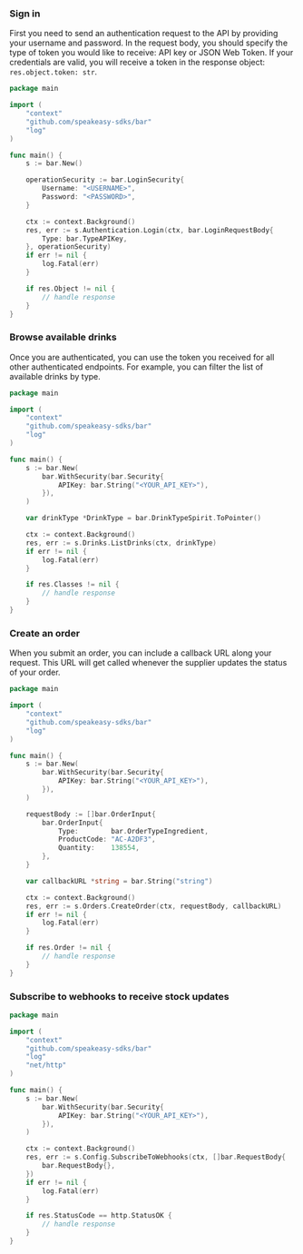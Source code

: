 <!-- Start SDK Example Usage [usage] -->
### Sign in

First you need to send an authentication request to the API by providing your username and password.
In the request body, you should specify the type of token you would like to receive: API key or JSON Web Token.
If your credentials are valid, you will receive a token in the response object: `res.object.token: str`.

```go
package main

import (
	"context"
	"github.com/speakeasy-sdks/bar"
	"log"
)

func main() {
	s := bar.New()

	operationSecurity := bar.LoginSecurity{
		Username: "<USERNAME>",
		Password: "<PASSWORD>",
	}

	ctx := context.Background()
	res, err := s.Authentication.Login(ctx, bar.LoginRequestBody{
		Type: bar.TypeAPIKey,
	}, operationSecurity)
	if err != nil {
		log.Fatal(err)
	}

	if res.Object != nil {
		// handle response
	}
}

```

### Browse available drinks

Once you are authenticated, you can use the token you received for all other authenticated endpoints.
For example, you can filter the list of available drinks by type.

```go
package main

import (
	"context"
	"github.com/speakeasy-sdks/bar"
	"log"
)

func main() {
	s := bar.New(
		bar.WithSecurity(bar.Security{
			APIKey: bar.String("<YOUR_API_KEY>"),
		}),
	)

	var drinkType *DrinkType = bar.DrinkTypeSpirit.ToPointer()

	ctx := context.Background()
	res, err := s.Drinks.ListDrinks(ctx, drinkType)
	if err != nil {
		log.Fatal(err)
	}

	if res.Classes != nil {
		// handle response
	}
}

```

### Create an order

When you submit an order, you can include a callback URL along your request.
This URL will get called whenever the supplier updates the status of your order.

```go
package main

import (
	"context"
	"github.com/speakeasy-sdks/bar"
	"log"
)

func main() {
	s := bar.New(
		bar.WithSecurity(bar.Security{
			APIKey: bar.String("<YOUR_API_KEY>"),
		}),
	)

	requestBody := []bar.OrderInput{
		bar.OrderInput{
			Type:        bar.OrderTypeIngredient,
			ProductCode: "AC-A2DF3",
			Quantity:    138554,
		},
	}

	var callbackURL *string = bar.String("string")

	ctx := context.Background()
	res, err := s.Orders.CreateOrder(ctx, requestBody, callbackURL)
	if err != nil {
		log.Fatal(err)
	}

	if res.Order != nil {
		// handle response
	}
}

```

### Subscribe to webhooks to receive stock updates

```go
package main

import (
	"context"
	"github.com/speakeasy-sdks/bar"
	"log"
	"net/http"
)

func main() {
	s := bar.New(
		bar.WithSecurity(bar.Security{
			APIKey: bar.String("<YOUR_API_KEY>"),
		}),
	)

	ctx := context.Background()
	res, err := s.Config.SubscribeToWebhooks(ctx, []bar.RequestBody{
		bar.RequestBody{},
	})
	if err != nil {
		log.Fatal(err)
	}

	if res.StatusCode == http.StatusOK {
		// handle response
	}
}

```
<!-- End SDK Example Usage [usage] -->